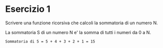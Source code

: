 # Esercizio 1

Scrivere una funzione ricorsiva che calcoli la sommatoria di un numero N.

La sommatoria S di un numero N e' la somma di tutti i numeri da 0 a N.

```
Sommatoria di 5 = 5 + 4 + 3 + 2 + 1 = 15
```